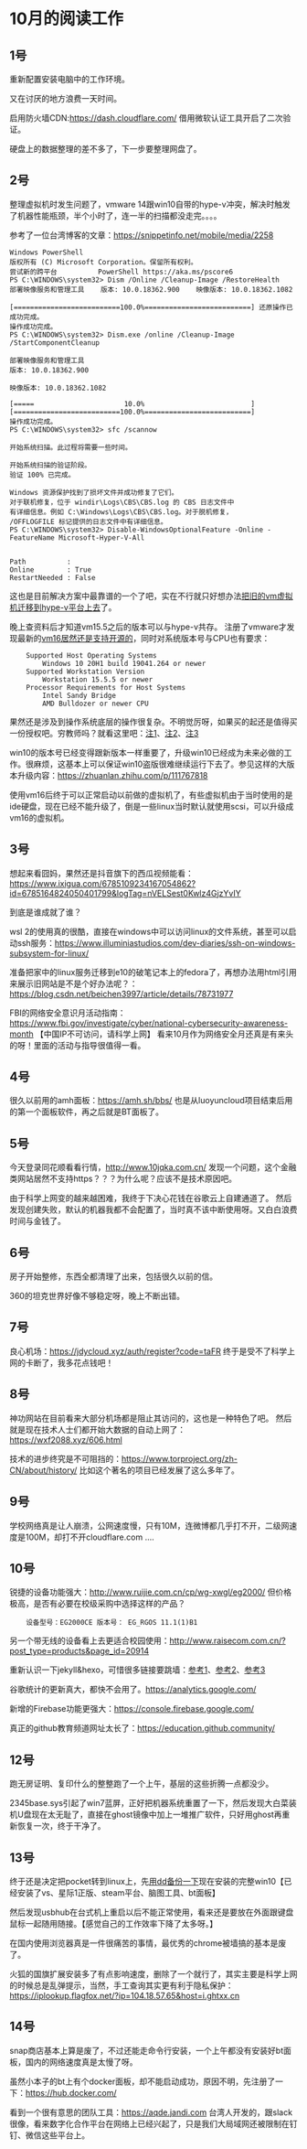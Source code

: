 # 10月的阅读工作

## 1号
重新配置安装电脑中的工作环境。

又在讨厌的地方浪费一天时间。

启用防火墙CDN:https://dash.cloudflare.com/ 借用微软认证工具开启了二次验证。

硬盘上的数据整理的差不多了，下一步要整理网盘了。

## 2号
整理虚拟机时发生问题了，vmware 14跟win10自带的hype-v冲突，解决时触发了机器性能瓶颈，半个小时了，连一半的扫描都没走完。。。。

参考了一位台湾博客的文章：https://snippetinfo.net/mobile/media/2258

    Windows PowerShell
    版权所有 (C) Microsoft Corporation。保留所有权利。
    尝试新的跨平台          PowerShell https://aka.ms/pscore6 
    PS C:\WINDOWS\system32> Dism /Online /Cleanup-Image /RestoreHealth                                   
    部署映像服务和管理工具    版本: 10.0.18362.900    映像版本: 10.0.18362.1082

    [==========================100.0%==========================] 还原操作已成功完成。
    操作成功完成。
    PS C:\WINDOWS\system32> Dism.exe /online /Cleanup-Image /StartComponentCleanup

    部署映像服务和管理工具
    版本: 10.0.18362.900

    映像版本: 10.0.18362.1082

    [=====                      10.0%                          ]
    [==========================100.0%==========================]
    操作成功完成。
    PS C:\WINDOWS\system32> sfc /scannow

    开始系统扫描。此过程将需要一些时间。

    开始系统扫描的验证阶段。
    验证 100% 已完成。

    Windows 资源保护找到了损坏文件并成功修复了它们。
    对于联机修复，位于 windir\Logs\CBS\CBS.log 的 CBS 日志文件中
    有详细信息。例如 C:\Windows\Logs\CBS\CBS.log。对于脱机修复，
    /OFFLOGFILE 标记提供的日志文件中有详细信息。
    PS C:\WINDOWS\system32> Disable-WindowsOptionalFeature -Online -FeatureName Microsoft-Hyper-V-All


    Path          :
    Online        : True
    RestartNeeded : False


这也是目前解决方案中最靠谱的一个了吧，实在不行就只好想办法[把旧的vm虚拟机迁移到hype-v平台上去](https://blog.csdn.net/magerguo/article/details/80111627)了。

晚上查资料后才知道vm15.5之后的版本可以与hype-v共存。
注册了vmware才发现最新的[vm16居然还是支持开源的](https://my.vmware.com/zh/group/vmware/downloads/details?downloadGroup=WKST-1600-OSS&productId=1038)，同时对系统版本号与CPU也有要求：

        Supported Host Operating Systems 
            Windows 10 20H1 build 19041.264 or newer
        Supported Workstation Version
            Workstation 15.5.5 or newer
        Processor Requirements for Host Systems
            Intel Sandy Bridge
            AMD Bulldozer or newer CPU

果然还是涉及到操作系统底层的操作很复杂。不明觉厉呀，如果买的起还是值得买一份授权吧。穷教师吗？就看这里吧：[注1](https://www.ghpym.com/vmware15.html)、[注2](https://www.cnblogs.com/mr-xiong/p/12468280.html)、[注3](https://www.iemblog.com/?p=7283&lang=zh)

win10的版本号已经变得跟新版本一样重要了，升级win10已经成为未来必做的工作。很麻烦，这基本上可以保证win10盗版很难继续运行下去了。参见这样的大版本升级内容：https://zhuanlan.zhihu.com/p/111767818

使用vm16后终于可以正常启动以前做的虚拟机了，有些虚拟机由于当时使用的是ide硬盘，现在已经不能升级了，倒是一些linux当时默认就使用scsi，可以升级成vm16的虚拟机。

## 3号
想起来看囧妈，果然还是抖音旗下的西瓜视频能看：https://www.ixigua.com/6785109234167054862?id=6785164824050401799&logTag=nVELSest0Kwlz4GjzYvIY

到底是谁成就了谁？

wsl 2的使用真的很酷，直接在windows中可以访问linux的文件系统，甚至可以启动ssh服务：https://www.illuminiastudios.com/dev-diaries/ssh-on-windows-subsystem-for-linux/

准备把家中的linux服务迁移到e10的破笔记本上的fedora了，再想办法用html引用来展示旧网站是不是个好办法呢？：https://blog.csdn.net/beichen3997/article/details/78731977

FBI的网络安全意识月活动指南：https://www.fbi.gov/investigate/cyber/national-cybersecurity-awareness-month 【中国IP不可访问，请科学上网】
看来10月作为网络安全月还真是有来头的呀！里面的活动与指导很值得一看。

## 4号
很久以前用的amh面板：https://amh.sh/bbs/ 也是从luoyuncloud项目结束后用的第一个面板软件，再之后就是BT面板了。

## 5号
今天登录同花顺看看行情，http://www.10jqka.com.cn/ 发现一个问题，这个金融类网站居然不支持https？？？为什么呢？应该不是技术原因吧。

由于科学上网变的越来越困难，我终于下决心花钱在谷歌云上自建通道了。
然后发现创建失败，默认的机器我都不会配置了，当时真不该中断使用呀。又白白浪费时间与金钱了。

## 6号
房子开始整修，东西全都清理了出来，包括很久以前的信。

360的坦克世界好像不够稳定呀，晚上不断出错。

## 7号
良心机场：https://jdycloud.xyz/auth/register?code=taFR
终于是受不了科学上网的卡断了，我多花点钱吧！

## 8号
神功网站在目前看来大部分机场都是阻止其访问的，这也是一种特色了吧。
然后就是现在技术人士们都开始大数据的自动上网了：https://wxf2088.xyz/606.html

技术的进步终究是不可阻挡的：https://www.torproject.org/zh-CN/about/history/ 比如这个著名的项目已经发展了这么多年了。

## 9号
学校网络真是让人崩溃，公网速度慢，只有10M，连微博都几乎打不开，二级网速度是100M，却打不开cloudflare.com .... 

## 10号
锐捷的设备功能强大：http://www.ruijie.com.cn/cp/wg-xwgl/eg2000/ 但价格极高，是否有必要在校级采购中选择这样的产品？
        
        设备型号：EG2000CE 版本号： EG_RGOS 11.1(1)B1
        
另一个带无线的设备看上去更适合校园使用：http://www.raisecom.com.cn/?post_type=products&page_id=20914

重新认识一下jekyll&hexo，可惜很多链接要跳墙：[参考1](https://www.jianshu.com/p/9f71e260925d)、[参考2](https://blog.csdn.net/u011475210/article/details/79023429)、[参考3](https://ganlvtech.github.io/2018/09/10/jekyll-vs-hexo/)

谷歌统计的更新真大，都快不会用了。https://analytics.google.com/ 

新增的Firebase功能更强大：https://console.firebase.google.com/

真正的github教育频道网址太长了：https://education.github.community/

## 12号
跑无房证明、复印什么的整整跑了一个上午，基层的这些折腾一点都没少。

2345base.sys引起了win7蓝屏，正好把机器系统重置了一下，然后发现大白菜装机U盘现在太无耻了，直接在ghost镜像中加上一堆推广软件，只好用ghost再重新恢复一次，终于干净了。

## 13号
终于还是决定把pocket转到linux上，先[用dd备份一下](https://blog.gtwang.org/linux/dd-command-examples/)现在安装的完整win10【已经安装了vs、星际1正版、steam平台、脑图工具、bt面板】

然后发现usbhub在台式机上重启以后不能正常使用，看来还是要放在外面跟键盘鼠标一起随用随接。【感觉自己的工作效率下降了太多呀。】

在国内使用浏览器真是一件很痛苦的事情，最优秀的chrome被墙搞的基本是废了。

火狐的国旗扩展安装多了有点影响速度，删除了一个就行了，其实主要是科学上网的时候总是乱弹提示，当然，手工查询其实更有利于隐私保护：https://iplookup.flagfox.net/?ip=104.18.57.65&host=i.ghtxx.cn

## 14号
snap商店基本上算是废了，不过还能走命令行安装，一个上午都没有安装好bt面板，国内的网络速度真是太慢了呀。

虽然小本子的bt上有个docker面板，却不能启动成功，原因不明，先注册了一下：https://hub.docker.com/

看到一个很有意思的团队工具：https://aqde.jandi.com 台湾人开发的，跟slack很像，看来数字化合作平台在网络上已经兴起了，只是我们大局域网还被限制在钉钉、微信这些平台上。
